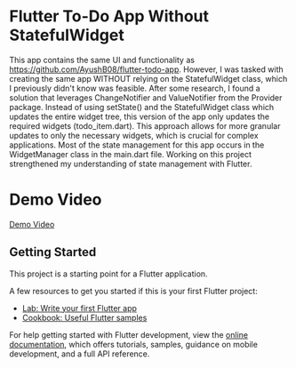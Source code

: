 # Flutter To-Do App Without StatefulWidget

This app contains the same UI and functionality as https://github.com/AyushB08/flutter-todo-app. However, I was tasked with creating the same app WITHOUT relying on the StatefulWidget class, which I previously didn't know was feasible. After some research, I found a solution that leverages ChangeNotifier and ValueNotifier from the Provider package. Instead of using setState() and the StatefulWidget class which updates the entire widget tree, this version of the app only updates the required widgets (todo_item.dart). This approach allows for more granular updates to only the necessary widgets, which is crucial for complex applications. Most of the state management for this app occurs in the WidgetManager class in the main.dart file. Working on this project strengthened my understanding of state management with Flutter.

# Demo Video

[Demo Video](https://www.youtube.com/shorts/u_bT3LcIoC4)
## Getting Started

This project is a starting point for a Flutter application.

A few resources to get you started if this is your first Flutter project:

- [Lab: Write your first Flutter app](https://docs.flutter.dev/get-started/codelab)
- [Cookbook: Useful Flutter samples](https://docs.flutter.dev/cookbook)

For help getting started with Flutter development, view the
[online documentation](https://docs.flutter.dev/), which offers tutorials,
samples, guidance on mobile development, and a full API reference.

